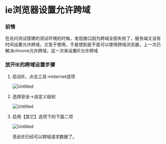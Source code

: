 # ie浏览器设置允许跨域

### **前情**

在访问测试搭建的测试环境的时候，发现接口因为跨域全部失败了，服务端又没有时间设置允许跨域，又急于使用，于是想到是不是可以使用跨域浏览器，上一次已解决chrome允许跨域，这一次来设置IE允许跨域

### 放开IE的跨域设置步骤

1. 启动IE，点击工具→Internet选项

    ![Untitled](ie%E6%B5%8F%E8%A7%88%E5%99%A8%E8%AE%BE%E7%BD%AE%E5%85%81%E8%AE%B8%E8%B7%A8%E5%9F%9F%20fcc6761fa63e4913a5a7a190f4bcad9d/Untitled.png)

2. 选择安全→自定义级别

    ![Untitled](ie%E6%B5%8F%E8%A7%88%E5%99%A8%E8%AE%BE%E7%BD%AE%E5%85%81%E8%AE%B8%E8%B7%A8%E5%9F%9F%20fcc6761fa63e4913a5a7a190f4bcad9d/Untitled%201.png)

3. 启用【其它】选项下的下面二项

    ![Untitled](ie%E6%B5%8F%E8%A7%88%E5%99%A8%E8%AE%BE%E7%BD%AE%E5%85%81%E8%AE%B8%E8%B7%A8%E5%9F%9F%20fcc6761fa63e4913a5a7a190f4bcad9d/Untitled%202.png)

    至此IE已经可以跨域请求数据了。